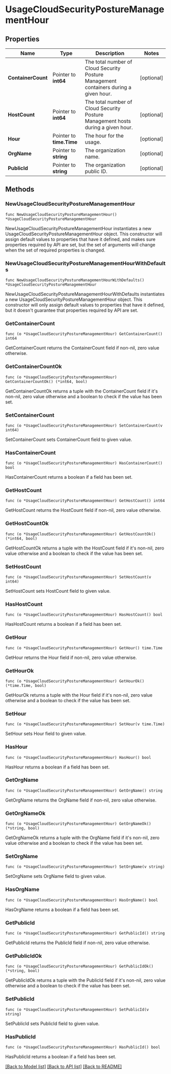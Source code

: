 # UsageCloudSecurityPostureManagementHour

## Properties

| Name               | Type                     | Description                                                                           | Notes      |
| ------------------ | ------------------------ | ------------------------------------------------------------------------------------- | ---------- |
| **ContainerCount** | Pointer to **int64**     | The total number of Cloud Security Posture Management containers during a given hour. | [optional] |
| **HostCount**      | Pointer to **int64**     | The total number of Cloud Security Posture Management hosts during a given hour.      | [optional] |
| **Hour**           | Pointer to **time.Time** | The hour for the usage.                                                               | [optional] |
| **OrgName**        | Pointer to **string**    | The organization name.                                                                | [optional] |
| **PublicId**       | Pointer to **string**    | The organization public ID.                                                           | [optional] |

## Methods

### NewUsageCloudSecurityPostureManagementHour

`func NewUsageCloudSecurityPostureManagementHour() *UsageCloudSecurityPostureManagementHour`

NewUsageCloudSecurityPostureManagementHour instantiates a new UsageCloudSecurityPostureManagementHour object.
This constructor will assign default values to properties that have it defined,
and makes sure properties required by API are set, but the set of arguments
will change when the set of required properties is changed.

### NewUsageCloudSecurityPostureManagementHourWithDefaults

`func NewUsageCloudSecurityPostureManagementHourWithDefaults() *UsageCloudSecurityPostureManagementHour`

NewUsageCloudSecurityPostureManagementHourWithDefaults instantiates a new UsageCloudSecurityPostureManagementHour object.
This constructor will only assign default values to properties that have it defined,
but it doesn't guarantee that properties required by API are set.

### GetContainerCount

`func (o *UsageCloudSecurityPostureManagementHour) GetContainerCount() int64`

GetContainerCount returns the ContainerCount field if non-nil, zero value otherwise.

### GetContainerCountOk

`func (o *UsageCloudSecurityPostureManagementHour) GetContainerCountOk() (*int64, bool)`

GetContainerCountOk returns a tuple with the ContainerCount field if it's non-nil, zero value otherwise
and a boolean to check if the value has been set.

### SetContainerCount

`func (o *UsageCloudSecurityPostureManagementHour) SetContainerCount(v int64)`

SetContainerCount sets ContainerCount field to given value.

### HasContainerCount

`func (o *UsageCloudSecurityPostureManagementHour) HasContainerCount() bool`

HasContainerCount returns a boolean if a field has been set.

### GetHostCount

`func (o *UsageCloudSecurityPostureManagementHour) GetHostCount() int64`

GetHostCount returns the HostCount field if non-nil, zero value otherwise.

### GetHostCountOk

`func (o *UsageCloudSecurityPostureManagementHour) GetHostCountOk() (*int64, bool)`

GetHostCountOk returns a tuple with the HostCount field if it's non-nil, zero value otherwise
and a boolean to check if the value has been set.

### SetHostCount

`func (o *UsageCloudSecurityPostureManagementHour) SetHostCount(v int64)`

SetHostCount sets HostCount field to given value.

### HasHostCount

`func (o *UsageCloudSecurityPostureManagementHour) HasHostCount() bool`

HasHostCount returns a boolean if a field has been set.

### GetHour

`func (o *UsageCloudSecurityPostureManagementHour) GetHour() time.Time`

GetHour returns the Hour field if non-nil, zero value otherwise.

### GetHourOk

`func (o *UsageCloudSecurityPostureManagementHour) GetHourOk() (*time.Time, bool)`

GetHourOk returns a tuple with the Hour field if it's non-nil, zero value otherwise
and a boolean to check if the value has been set.

### SetHour

`func (o *UsageCloudSecurityPostureManagementHour) SetHour(v time.Time)`

SetHour sets Hour field to given value.

### HasHour

`func (o *UsageCloudSecurityPostureManagementHour) HasHour() bool`

HasHour returns a boolean if a field has been set.

### GetOrgName

`func (o *UsageCloudSecurityPostureManagementHour) GetOrgName() string`

GetOrgName returns the OrgName field if non-nil, zero value otherwise.

### GetOrgNameOk

`func (o *UsageCloudSecurityPostureManagementHour) GetOrgNameOk() (*string, bool)`

GetOrgNameOk returns a tuple with the OrgName field if it's non-nil, zero value otherwise
and a boolean to check if the value has been set.

### SetOrgName

`func (o *UsageCloudSecurityPostureManagementHour) SetOrgName(v string)`

SetOrgName sets OrgName field to given value.

### HasOrgName

`func (o *UsageCloudSecurityPostureManagementHour) HasOrgName() bool`

HasOrgName returns a boolean if a field has been set.

### GetPublicId

`func (o *UsageCloudSecurityPostureManagementHour) GetPublicId() string`

GetPublicId returns the PublicId field if non-nil, zero value otherwise.

### GetPublicIdOk

`func (o *UsageCloudSecurityPostureManagementHour) GetPublicIdOk() (*string, bool)`

GetPublicIdOk returns a tuple with the PublicId field if it's non-nil, zero value otherwise
and a boolean to check if the value has been set.

### SetPublicId

`func (o *UsageCloudSecurityPostureManagementHour) SetPublicId(v string)`

SetPublicId sets PublicId field to given value.

### HasPublicId

`func (o *UsageCloudSecurityPostureManagementHour) HasPublicId() bool`

HasPublicId returns a boolean if a field has been set.

[[Back to Model list]](../README.md#documentation-for-models) [[Back to API list]](../README.md#documentation-for-api-endpoints) [[Back to README]](../README.md)
